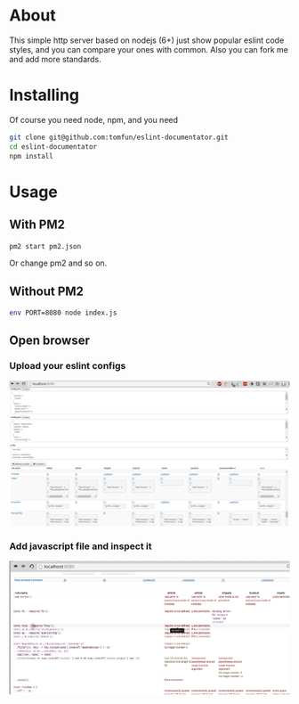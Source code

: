 # About

This simple http server based on nodejs (6+) just show popular eslint code styles,
 and you can compare your ones with common. Also you can fork me and add more standards.

# Installing
Of course you need node, npm, and you need
```bash
git clone git@github.com:tomfun/eslint-documentator.git
cd eslint-documentator
npm install
```

# Usage
## With PM2
```bash
pm2 start pm2.json
```
Or change pm2 and so on.
## Without PM2
```bash
env PORT=8080 node index.js
```
## Open browser

### Upload your eslint configs

![Image of Browser](/doc/996a8d5984.jpg)
### Add javascript file and inspect it

![Image of Browser 2](/doc/05092016.png)
  
